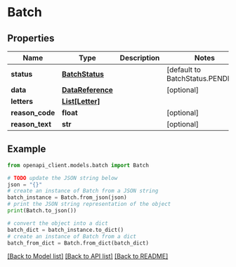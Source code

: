 # Batch


## Properties

Name | Type | Description | Notes
------------ | ------------- | ------------- | -------------
**status** | [**BatchStatus**](BatchStatus.md) |  | [default to BatchStatus.PENDING]
**data** | [**DataReference**](DataReference.md) |  | [optional] 
**letters** | [**List[Letter]**](Letter.md) |  | 
**reason_code** | **float** |  | [optional] 
**reason_text** | **str** |  | [optional] 

## Example

```python
from openapi_client.models.batch import Batch

# TODO update the JSON string below
json = "{}"
# create an instance of Batch from a JSON string
batch_instance = Batch.from_json(json)
# print the JSON string representation of the object
print(Batch.to_json())

# convert the object into a dict
batch_dict = batch_instance.to_dict()
# create an instance of Batch from a dict
batch_from_dict = Batch.from_dict(batch_dict)
```
[[Back to Model list]](../README.md#documentation-for-models) [[Back to API list]](../README.md#documentation-for-api-endpoints) [[Back to README]](../README.md)


